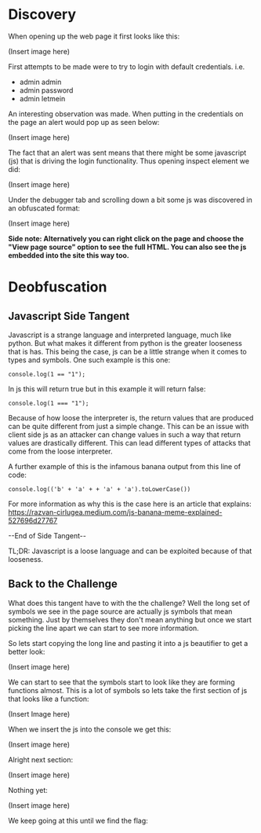 # Discovery

When opening up the web page it first looks like this:

(Insert image here)

First attempts to be made were to try to login with default credentials. i.e.

- admin admin
- admin password
- admin letmein

An interesting observation was made. When putting in the credentials on the page an alert would pop up as seen below:

(Insert image here)

The fact that an alert was sent means that there might be some javascript (js) that is driving the login functionality. Thus opening inspect element we did:

(Insert image here)

Under the debugger tab and scrolling down a bit some js was discovered in an obfuscated format:

(Insert image here)

**Side note: Alternatively you can right click on the page and choose the "View page source" option to see the full HTML. You can also see the js embedded into the site this way too.**

# Deobfuscation

## Javascript Side Tangent

Javascript is a strange language and interpreted language, much like python. But what makes it different from python is the greater looseness that is has. This being the case, js can be a little strange when it comes to types and symbols. One such example is this one: 

```
console.log(1 == "1");
```

In js this will return true but in this example it will return false:

```
console.log(1 === "1");
```

Because of how loose the interpreter is, the return values that are produced can be quite different from just a simple change. This can be an issue with client side js as an attacker can change values in such a way that return values are drastically different. This can lead different types of attacks that come from the loose interpreter. 

A further example of this is the infamous banana output from this line of code: 

```
console.log(('b' + 'a' + + 'a' + 'a').toLowerCase())
```

For more information as why this is the case here is an article that explains: https://razvan-cirlugea.medium.com/js-banana-meme-explained-527696d27767

--End of Side Tangent--

TL;DR: Javascript is a loose language and can be exploited because of that looseness.

## Back to the Challenge

What does this tangent have to with the the challenge? Well the long set of symbols we see in the page source are actually js symbols that mean something. Just by themselves they don't mean anything but once we start picking the line apart we can start to see more information.

So lets start copying the long line and pasting it into a js beautifier to get a better look:

(Insert image here)

We can start to see that the symbols start to look like they are forming functions almost. This is a lot of symbols so lets take the first section of js that looks like a function:

(Insert Image here)

When we insert the js into the console we get this:

(Insert image here)

Alright next section:

(Insert image here)

Nothing yet: 

(Insert image here)

We keep going at this until we find the flag:

